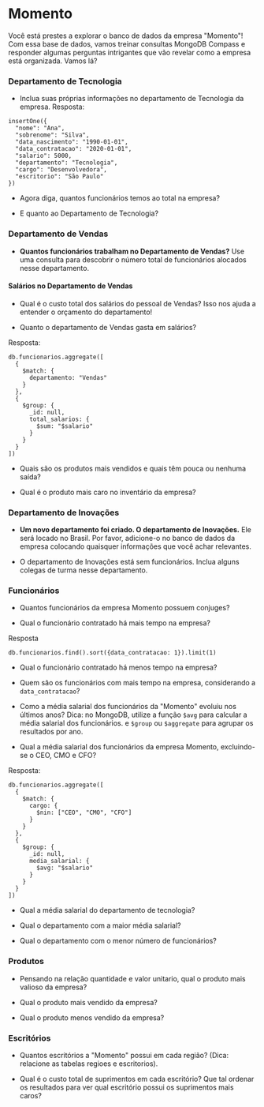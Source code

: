 # Momento 

Você está prestes a explorar o banco de dados da empresa "Momento"! Com essa base de dados, vamos treinar consultas MongoDB Compass e responder algumas perguntas intrigantes que vão revelar como a empresa está organizada. Vamos lá?

### Departamento de Tecnologia 

* Inclua suas próprias informações no departamento de Tecnologia da empresa.
Resposta: 

```bson
insertOne({
  "nome": "Ana",
  "sobrenome": "Silva",
  "data_nascimento": "1990-01-01",
  "data_contratacao": "2020-01-01",
  "salario": 5000,
  "departamento": "Tecnologia",
  "cargo": "Desenvolvedora",
  "escritorio": "São Paulo"
})
```

* Agora diga, quantos funcionários temos ao total na empresa?

* E quanto ao Departamento de Tecnologia?

### Departamento de Vendas 

* **Quantos funcionários trabalham no Departamento de Vendas?**
Use uma consulta para descobrir o número total de funcionários alocados nesse departamento.

#### **Salários no Departamento de Vendas**

* Qual é o custo total dos salários do pessoal de Vendas? Isso nos ajuda a entender o orçamento do departamento!

* Quanto o departamento de Vendas gasta em salários?

Resposta:

```bson
db.funcionarios.aggregate([
  {
    $match: {
      departamento: "Vendas"
    }
  },
  {
    $group: {
      _id: null,
      total_salarios: {
        $sum: "$salario"
      }
    }
  }
])
```

* Quais são os produtos mais vendidos e quais têm pouca ou nenhuma saída?

* Qual é o produto mais caro no inventário da empresa?

### Departamento de Inovações 

* **Um novo departamento foi criado. O departamento de Inovações.** 
Ele será locado no Brasil. Por favor, adicione-o no banco de dados da empresa colocando quaisquer informações que você achar relevantes.

* O departamento de Inovações está sem funcionários. Inclua alguns colegas de turma nesse departamento.  

### Funcionários

* Quantos funcionários da empresa Momento possuem conjuges?

* Qual o funcionário contratado há mais tempo na empresa?

Resposta

```bson
db.funcionarios.find().sort({data_contratacao: 1}).limit(1)
```

* Qual o funcionário contratado há menos tempo na empresa?

* Quem são os funcionários com mais tempo na empresa, considerando a `data_contratacao`?

* Como a média salarial dos funcionários da "Momento" evoluiu nos últimos anos?
Dica: no MongoDB, utilize a função `$avg` para calcular a média salarial dos funcionários. e `$group` ou `$aggregate` para agrupar os resultados por ano.

* Qual a média salarial dos funcionários da empresa Momento, excluindo-se o CEO, CMO e CFO?

Resposta:

```bson
db.funcionarios.aggregate([
  {
    $match: {
      cargo: {
        $nin: ["CEO", "CMO", "CFO"]
      }
    }
  },
  {
    $group: {
      _id: null,
      media_salarial: {
        $avg: "$salario"
      }
    }
  }
])
```

* Qual a média salarial do departamento de tecnologia? 

* Qual o departamento com a maior média salarial?

* Qual o departamento com o menor número de funcionários?

### Produtos

* Pensando na relação quantidade e valor unitario, qual o produto mais valioso da empresa?

* Qual o produto mais vendido da empresa?

* Qual o produto menos vendido da empresa?

### Escritórios

* Quantos escritórios a "Momento" possui em cada região? (Dica: relacione as tabelas regioes e escritorios).

* Qual é o custo total de suprimentos em cada escritório? Que tal ordenar os resultados para ver qual escritório possui os suprimentos mais caros?
